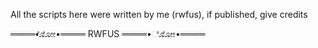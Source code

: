 All the scripts here were written by me (rwfus), if published, give credits

════•ೋೋ•════
     RWFUS
════•ೋೋ•════
